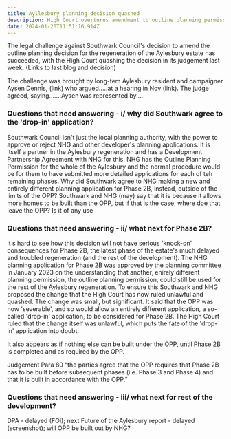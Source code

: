 ```yaml
---
title: Ayllesbury planning decision quashed
description: High Court overturns amendment to outline planning permission
date: 2024-01-20T11:51:16.914Z
---
```

The legal challenge against Southwark Council's decision to amend the outline planning decision for the regeneration of the Aylesbury estate has succeeded, with the High Court quashing the decision in its judgement last week. (Links to last blog and decision)

The challenge was brought by long-tem Aylesbury resident and campaigner Aysen Dennis, (link) who argued.....at a hearing in Nov (link).  The judge agreed, saying.......Aysen was represented by.....

### Questions that need answering - i/ why did Southwark agree to the 'drop-in' application?

Southwark Council isn't just the local planning authority, with the power to approve or reject NHG and other developer's planning applications.  It is itself a partner in the Aylesbury regeneration and has a Development Partnership Agreement with NHG for this.  NHG has the Outline Planning Permission for the whole of the Aylesbury and the normal procedure would be for them to have submitted more detailed applications for each of teh remaining phases.  Why did Southwark agree to NHG making a new and entirely different planning application for Phase 2B, instead, outside of the limits of the OPP?  Southwark and NHG (may) say that it is because it allows more homes to be built than the OPP, but if that is the case, where doe that leave the OPP? Is it of any use 

### Questions that need answering - ii/ what next for Phase 2B?

it s hard to see how this decision will not have serious 'knock-on' consequences for Phase 2B,  the latest phase of the estate's much delayed and troubled regeneration (and the rest of the development).  The NHG planning application for Phase 2B was approved by the planning committee in January 2023 on the understanding that another, enirely different planning permission, the outline planning permission, could still be used for the rest of the Aylesbury regeneration.  To ensure this Southwark and NHG proposed the change that the High Court has now ruled unlawful and quashed. The change was small, but significant.  It said that the OPP was now 'severable', and so would allow an entirely different application, a so-called 'drop-in' application, to be considered for Phase 2B.  The High Court ruled that the change itself was unlawful, which puts the fate of the 'drop-in' application into doubt.

It also appears as if nothing else can be built under the OPP, until Phase 2B is completed and as required by the OPP.

Judgement Para 80 “the parties agree that the OPP requires that Phase 2B has to be built before subsequent phases (i.e. Phase 3 and Phase 4) and that it is built in accordance with the OPP.”

### Questions that need answering - iii/ what next for rest of the development?

DPA - delayed (FOI); next Future of the Aylesbury report - delayed (screenshot); will OPP be built out by NHG?